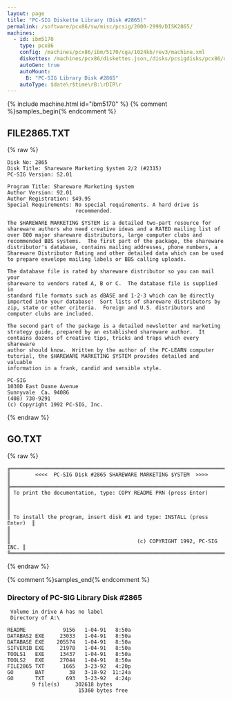 ```yaml
---
layout: page
title: "PC-SIG Diskette Library (Disk #2865)"
permalink: /software/pcx86/sw/misc/pcsig/2000-2999/DISK2865/
machines:
  - id: ibm5170
    type: pcx86
    config: /machines/pcx86/ibm/5170/cga/1024kb/rev3/machine.xml
    diskettes: /machines/pcx86/diskettes.json,/disks/pcsigdisks/pcx86/diskettes.json
    autoGen: true
    autoMount:
      B: "PC-SIG Library Disk #2865"
    autoType: $date\r$time\rB:\rDIR\r
---
```


{% include machine.html id="ibm5170" %}
{% comment %}samples_begin{% endcomment %}

## FILE2865.TXT

{% raw %}
```
Disk No: 2865
Disk Title: Shareware Marketing $ystem 2/2 (#2315)
PC-SIG Version: S2.01

Program Title: Shareware Marketing $ystem
Author Version: 92.01
Author Registration: $49.95
Special Requirements: No special requirements. A hard drive is
                      recommended.

The $HAREWARE MARKETING $YSTEM is a detailed two-part resource for
shareware authors who need creative ideas and a RATED mailing list of
over 800 major shareware distributors, large computer clubs and
recommended BBS systems.  The first part of the package, the shareware
distributor's database, contains mailing addresses, phone numbers, a
Shareware Distributor Rating and other detailed data which can be used
to prepare envelope mailing labels or BBS calling uploads.

The database file is rated by shareware distributor so you can mail your
shareware to vendors rated A, B or C.  The database file is supplied in
standard file formats such as dBASE and 1-2-3 which can be directly
imported into your database!  Sort lists of shareware distributors by
zip, state or other criteria.  Foreign and U.S. distributors and
computer clubs are included.

The second part of the package is a detailed newsletter and marketing
strategy guide, prepared by an established shareware author.  It
contains dozens of creative tips, tricks and traps which every shareware
author should know.  Written by the author of the PC-LEARN computer
tutorial, the $HAREWARE MARKETING $YSTEM provides detailed and valuable
information in a frank, candid and sensible style.

PC-SIG
1030D East Duane Avenue
Sunnyvale  Ca. 94086
(408) 730-9291
(c) Copyright 1992 PC-SIG, Inc.
```
{% endraw %}

## GO.TXT

{% raw %}
```
╔═════════════════════════════════════════════════════════════════════════╗
║        <<<<  PC-SIG Disk #2865 SHAREWARE MARKETING $YSTEM  >>>>         ║
╠═════════════════════════════════════════════════════════════════════════╣
║ To print the documentation, type: COPY README PRN (press Enter)         ║
║                                                                         ║
║ To install the program, insert disk #1 and type: INSTALL (press Enter)  ║
║                                                                         ║
║                                         (c) COPYRIGHT 1992, PC-SIG INC. ║
╚═════════════════════════════════════════════════════════════════════════╝
```
{% endraw %}

{% comment %}samples_end{% endcomment %}

### Directory of PC-SIG Library Disk #2865

     Volume in drive A has no label
     Directory of A:\

    README            9156   1-04-91   8:50a
    DATABAS2 EXE     23033   1-04-91   8:50a
    DATABASE EXE    205574   1-04-91   8:50a
    SIFVER1B EXE     21978   1-04-91   8:50a
    TOOLS1   EXE     13437   1-04-91   8:50a
    TOOLS2   EXE     27044   1-04-91   8:50a
    FILE2865 TXT      1665   3-23-92   4:20p
    GO       BAT        38   3-18-92  11:24a
    GO       TXT       693   3-23-92   4:24p
            9 file(s)     302618 bytes
                           15360 bytes free
